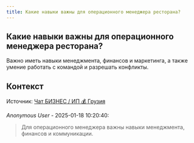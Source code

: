 ```yaml
---
title: Какие навыки важны для операционного менеджера ресторана?
---
```


## Какие навыки важны для операционного менеджера ресторана?

Важно иметь навыки менеджмента, финансов и маркетинга, а также умение работать с командой и разрешать конфликты.

## Контекст

Источник: [Чат БИЗНЕС / ИП 💰 Грузия](https://t.me/ip_ge)

_Anonymous User_ - 2025-01-18 10:20:40:

> Для операционного менеджера важны навыки менеджмента, финансов и коммуникации.
